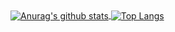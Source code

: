 <a href="https://github.com/anuraghazra/github-readme-stats">
  <img align="center" src="https://github-readme-stats.anuraghazra1.vercel.app/api?username=thruwol&show_icons=true&include_all_commits=true&theme=material-palenight" alt="Anurag's github stats" />
</a>
<a href="https://github.com/anuraghazra/github-readme-stats">
  <img align="center" src="https://github-readme-stats.vercel.app/api/top-langs/?username=thruwol&layout=compact&theme=blueberry&hide=Makefile" alt="Top Langs" />
</a>
<!---
THRUWOL/THRUWOL is a ✨ special ✨ repository because its `README.md` (this file) appears on your GitHub profile.
You can click the Preview link to take a look at your changes.
--->
